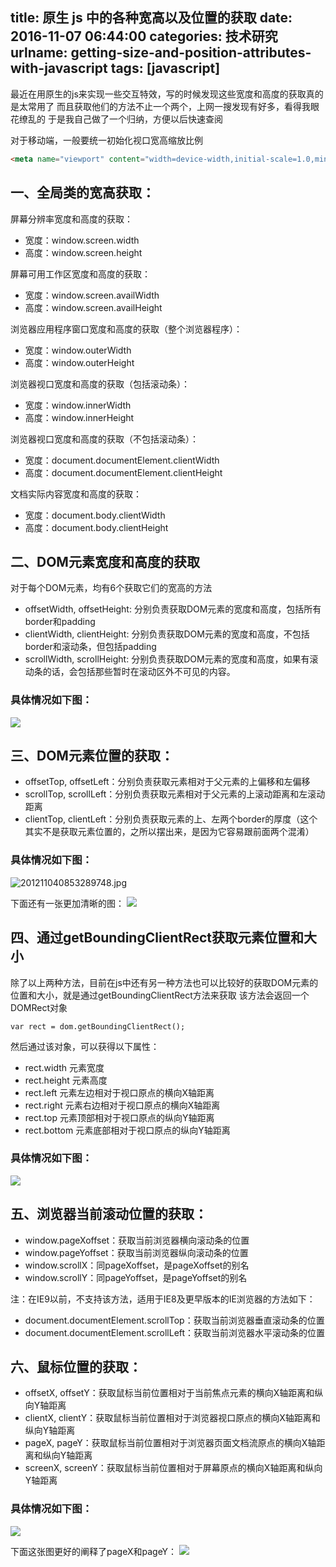title: 原生 js 中的各种宽高以及位置的获取
date: 2016-11-07 06:44:00
categories: 技术研究
urlname: getting-size-and-position-attributes-with-javascript
tags: [javascript]
---
最近在用原生的js来实现一些交互特效，写的时候发现这些宽度和高度的获取真的是太常用了
而且获取他们的方法不止一个两个，上网一搜发现有好多，看得我眼花缭乱的
于是我自己做了一个归纳，方便以后快速查阅

对于移动端，一般要统一初始化视口宽高缩放比例
<!--more-->

```html
<meta name="viewport" content="width=device-width,initial-scale=1.0,minimum-scale=1.0,maximum-scale=1.0,user-scalable=no"/>
```
### 

## 

## 一、全局类的宽高获取：

屏幕分辨率宽度和高度的获取：

- 宽度：window.screen.width
- 高度：window.screen.height

屏幕可用工作区宽度和高度的获取：

- 宽度：window.screen.availWidth
- 高度：window.screen.availHeight

浏览器应用程序窗口宽度和高度的获取（整个浏览器程序）：

- 宽度：window.outerWidth
- 高度：window.outerHeight

浏览器视口宽度和高度的获取（包括滚动条）：

- 宽度：window.innerWidth
- 高度：window.innerHeight

浏览器视口宽度和高度的获取（不包括滚动条）：

- 宽度：document.documentElement.clientWidth
- 高度：document.documentElement.clientHeight

文档实际内容宽度和高度的获取：

- 宽度：document.body.clientWidth
- 高度：document.body.clientHeight

## 二、DOM元素宽度和高度的获取

对于每个DOM元素，均有6个获取它们的宽高的方法

- offsetWidth, offsetHeight: 分别负责获取DOM元素的宽度和高度，包括所有border和padding
- clientWidth, clientHeight: 分别负责获取DOM元素的宽度和高度，不包括border和滚动条，但包括padding
- scrollWidth, scrollHeight: 分别负责获取DOM元素的宽度和高度，如果有滚动条的话，会包括那些暂时在滚动区外不可见的内容。

### 具体情况如下图：

![](/images/tp_old/2016/11/3925978503.png)

## 三、DOM元素位置的获取：

- offsetTop, offsetLeft：分别负责获取元素相对于父元素的上偏移和左偏移
- scrollTop, scrollLeft：分别负责获取元素相对于父元素的上滚动距离和左滚动距离
- clientTop, clientLeft：分别负责获取元素的上、左两个border的厚度（这个其实不是获取元素位置的，之所以摆出来，是因为它容易跟前面两个混淆）

### 具体情况如下图：

![201211040853289748.jpg](/images/tp_old/2016/11/1803871656.jpg)

下面还有一张更加清晰的图：
![](/images/tp_old/2016/11/1615605127.png)

## 四、通过getBoundingClientRect获取元素位置和大小

除了以上两种方法，目前在js中还有另一种方法也可以比较好的获取DOM元素的位置和大小，就是通过getBoundingClientRect方法来获取
该方法会返回一个DOMRect对象
```javascrpt
var rect = dom.getBoundingClientRect();
```
然后通过该对象，可以获得以下属性：

- rect.width 元素宽度
- rect.height	元素高度
- rect.left	元素左边相对于视口原点的横向X轴距离
- rect.right 元素右边相对于视口原点的横向X轴距离
- rect.top 元素顶部相对于视口原点的纵向Y轴距离
- rect.bottom	元素底部相对于视口原点的纵向Y轴距离

### 具体情况如下图：

![](/images/tp_old/2016/11/1821516993.png)

## 五、浏览器当前滚动位置的获取：

- window.pageXoffset：获取当前浏览器横向滚动条的位置
- window.pageYoffset：获取当前浏览器纵向滚动条的位置
- window.scrollX：同pageXoffset，是pageXoffset的别名
- window.scrollY：同pageYoffset，是pageYoffset的别名

注：在IE9以前，不支持该方法，适用于IE8及更早版本的IE浏览器的方法如下：

- document.documentElement.scrollTop：获取当前浏览器垂直滚动条的位置
- document.documentElement.scrollLeft：获取当前浏览器水平滚动条的位置

## 六、鼠标位置的获取：

- offsetX, offsetY：获取鼠标当前位置相对于当前焦点元素的横向X轴距离和纵向Y轴距离
- clientX, clientY：获取鼠标当前位置相对于浏览器视口原点的横向X轴距离和纵向Y轴距离
- pageX, pageY：获取鼠标当前位置相对于浏览器页面文档流原点的横向X轴距离和纵向Y轴距离
- screenX, screenY：获取鼠标当前位置相对于屏幕原点的横向X轴距离和纵向Y轴距离

### 具体情况如下图：

![](/images/tp_old/2016/11/842096073.jpg)

下面这张图更好的阐释了pageX和pageY：
![](/images/tp_old/2016/11/3990403351.png)